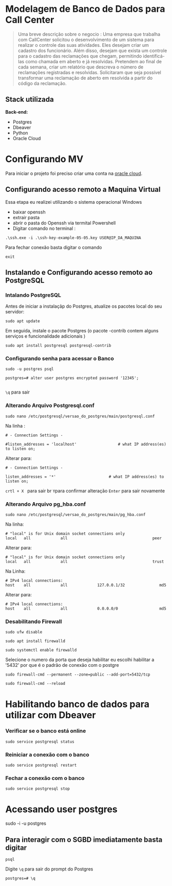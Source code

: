 
# Modelagem de Banco de Dados para Call Center

>Uma breve descrição sobre o negocio : Uma empresa que trabalha com CallCenter solicitou o desenvolvimento de um sistema para realizar o controle das suas atividades. Eles desejam criar um cadastro dos funcionário. Além disso, desejam que exista um controle para o cadastro das reclamações que chegam, permitindo identificá-las como chamada em aberto e já resolvidas. Pretendem ao final de cada semana, criar um relatório que descreva o número de reclamações registradas e resolvidas. Solicitaram que seja possível transformar uma reclamação de aberto em resolvida a partir do código da reclamação.


## Stack utilizada

**Back-end:** 
- Postgres 
- Dbeaver 
- Python
- Oracle Cloud


# Configurando MV 
Para iniciar o projeto foi preciso criar uma conta na [oracle cloud](https://signup.cloud.oracle.com/).

## Configurando acesso remoto a Maquina Virtual
Essa etapa eu realizei utilizando o sistema operacional Windows
- baixar openssh
- extrair pasta
- abrir o pasta do Openssh via termital Powershell 
- Digitar comando no terminal :  

```
.\ssh.exe -i .\ssh-key-example-05-05.key USER@IP_DA_MAQUINA

```
Para fechar conexão basta digitar o comando 
```
exit
```
## Instalando e Configurando acesso remoto ao PostgreSQL


### Intalando PostgreSQL

Antes de iniciar a instalaçãp do  Postgres,  atualize os pacotes local do seu servidor:
```
sudo apt update
```
Em seguida, instale o pacote Postgres (o pacote -contrib contem alguns serviços e funcionalidade adicionais )

```
sudo apt install postgresql postgresql-contrib
```
### Configurando senha para acessar o Banco
```
sudo -u postgres psql
```
```
postgres=# alter user postgres encrypted password '12345';
 
```


```\q``` para sair


### Alterando Arquivo  Postgresql.conf
```
sudo nano /etc/postgresql/versao_do_postgres/main/postgresql.conf
```
Na linha :
```
# - Connection Settings -

#listen_addresses = 'localhost'                  # what IP address(es) to listen on;
```
Alterar para:
```
# - Connection Settings -

listen_addresses = '*'                  	 # what IP address(es) to listen on;
```

```crtl + X ``` para sair br
``` Y ```para confirmar alteração 
```Enter``` para sair novamente
### Alterando Arquivo  pg_hba.conf
```
sudo nano /etc/postgresql/versao_do_postgres/main/pg_hba.conf
```
Na linha: 
```
# "local" is for Unix domain socket connections only
local   all             all                                     peer
```
Alterar para:
```
# "local" is for Unix domain socket connections only
local   all             all                                     trust

```

Na Linha:
```
# IPv4 local connections:
host    all             all             127.0.0.1/32               md5
```
Alterar para:
```
# IPv4 local connections:
host    all             all             0.0.0.0/0                  md5
```
### Desabilitando Firewall
```
sudo ufw disable 
```
```
sudo apt install firewalld
```
```
sudo systemctl enable firewalld
```
Selecione o numero da porta que deseja habilitar eu escolhi habilitar a '5432' por que é o padrão de conexão com o postgre
```
sudo firewall-cmd --permanent --zone=public --add-port=5432/tcp
```
```
sudo firewall-cmd --reload
```


# Habilitando banco de dados para utilizar com Dbeaver

### Verificar se o banco está online
```
sudo service postgresql status
```
### Reiniciar a conexão com o banco
```
sudo service postgresql restart
```
### Fechar a conexão com o banco
```
sudo service postgresql stop
```

# Acessando user postgres

sudo -i -u postgres

## Para interagir com o SGBD imediatamente basta digitar 
```
psql
```

Digite ```\q``` para sair do prompt do Postgres 

```
postgres=# \q
```
